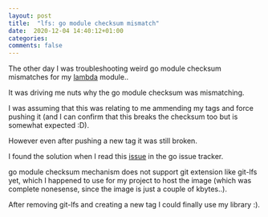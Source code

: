 ```yaml
---
layout: post
title:  "lfs: go module checksum mismatch"
date:  2020-12-04 14:40:12+01:00
categories: 
comments: false
---
```


The other day I was troubleshooting weird go module checksum mismatches for my [lambda](https://github.com/4thel00z/lambda) module..

It was driving me nuts why the go module checksum was mismatching.

I was assuming that this was relating to me ammending my tags and force pushing it (and I can confirm that this breaks the checksum too but is somewhat expected :D).

However even after pushing a new tag it was still broken.

I found the solution when I read this [issue](https://github.com/golang/go/issues/39720) in the go issue tracker.

go module checksum mechanism does not support git extension like git-lfs yet, which I happened to use for my project to host the image (which was complete nonesense, since the image is just a couple of kbytes..).

After removing git-lfs and creating a new tag I could finally use my library :).
